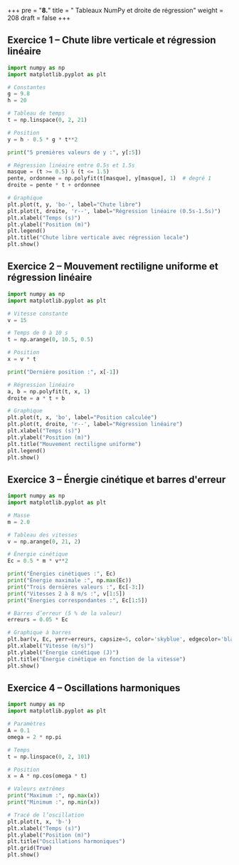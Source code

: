 +++
pre = "<b>8.</b>"
title = " Tableaux NumPy et droite de régression"
weight = 208
draft = false
+++


## Exercice 1 – Chute libre verticale et régression linéaire

```python
import numpy as np
import matplotlib.pyplot as plt

# Constantes
g = 9.8
h = 20

# Tableau de temps
t = np.linspace(0, 2, 21)

# Position
y = h - 0.5 * g * t**2

print("5 premières valeurs de y :", y[:5])

# Régression linéaire entre 0.5s et 1.5s
masque = (t >= 0.5) & (t <= 1.5)
pente, ordonnee = np.polyfit(t[masque], y[masque], 1)  # degré 1
droite = pente * t + ordonnee

# Graphique
plt.plot(t, y, 'bo-', label="Chute libre")
plt.plot(t, droite, 'r--', label="Régression linéaire (0.5s-1.5s)")
plt.xlabel("Temps (s)")
plt.ylabel("Position (m)")
plt.legend()
plt.title("Chute libre verticale avec régression locale")
plt.show()
```


## Exercice 2 – Mouvement rectiligne uniforme et régression linéaire

```python
import numpy as np
import matplotlib.pyplot as plt

# Vitesse constante
v = 15  

# Temps de 0 à 10 s
t = np.arange(0, 10.5, 0.5)

# Position
x = v * t

print("Dernière position :", x[-1])

# Régression linéaire
a, b = np.polyfit(t, x, 1)
droite = a * t + b

# Graphique
plt.plot(t, x, 'bo', label="Position calculée")
plt.plot(t, droite, 'r--', label="Régression linéaire")
plt.xlabel("Temps (s)")
plt.ylabel("Position (m)")
plt.title("Mouvement rectiligne uniforme")
plt.legend()
plt.show()
```


## Exercice 3 – Énergie cinétique et barres d'erreur

```python
import numpy as np
import matplotlib.pyplot as plt

# Masse
m = 2.0

# Tableau des vitesses
v = np.arange(0, 21, 2)

# Énergie cinétique
Ec = 0.5 * m * v**2

print("Énergies cinétiques :", Ec)
print("Énergie maximale :", np.max(Ec))
print("Trois dernières valeurs :", Ec[-3:])
print("Vitesses 2 à 8 m/s :", v[1:5])
print("Énergies correspondantes :", Ec[1:5])

# Barres d’erreur (5 % de la valeur)
erreurs = 0.05 * Ec  

# Graphique à barres
plt.bar(v, Ec, yerr=erreurs, capsize=5, color='skyblue', edgecolor='black')
plt.xlabel("Vitesse (m/s)")
plt.ylabel("Énergie cinétique (J)")
plt.title("Énergie cinétique en fonction de la vitesse")
plt.show()
```



## Exercice 4 – Oscillations harmoniques

```python
import numpy as np
import matplotlib.pyplot as plt

# Paramètres
A = 0.1
omega = 2 * np.pi

# Temps
t = np.linspace(0, 2, 101)

# Position
x = A * np.cos(omega * t)

# Valeurs extrêmes
print("Maximum :", np.max(x))
print("Minimum :", np.min(x))

# Tracé de l’oscillation
plt.plot(t, x, 'b-')
plt.xlabel("Temps (s)")
plt.ylabel("Position (m)")
plt.title("Oscillations harmoniques")
plt.grid(True)
plt.show()
```
